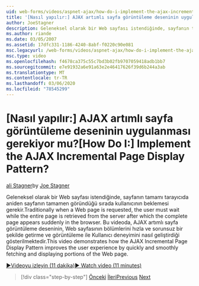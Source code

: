 ```yaml
---
uid: web-forms/videos/aspnet-ajax/how-do-i-implement-the-ajax-incremental-page-display-pattern
title: '[Nasıl yapılır:] AJAX artımlı sayfa görüntüleme deseninin uygulanması gerekiyor mu? | Microsoft Docs'
author: JoeStagner
description: Geleneksel olarak bir Web sayfası istendiğinde, sayfanın tamamı tüm sayfa başarılı bir şekilde göründükten sonra, tüm sayfanın bu sunucudan alınması beklenirken, kullanıcının beklemesi gerekir...
ms.author: riande
ms.date: 03/05/2007
ms.assetid: 17dfc331-1186-4240-8abf-f0220c90e081
msc.legacyurl: /web-forms/videos/aspnet-ajax/how-do-i-implement-the-ajax-incremental-page-display-pattern
msc.type: video
ms.openlocfilehash: f4678ca375c55c7bd3b02fb9707059418adb1bb7
ms.sourcegitcommit: e7e91932a6e91a63e2e46417626f39d6b244a3ab
ms.translationtype: MT
ms.contentlocale: tr-TR
ms.lasthandoff: 03/06/2020
ms.locfileid: "78545299"
---
```

# <a name="how-do-i-implement-the-ajax-incremental-page-display-pattern"></a><span data-ttu-id="79125-104">[Nasıl yapılır:] AJAX artımlı sayfa görüntüleme deseninin uygulanması gerekiyor mu?</span><span class="sxs-lookup"><span data-stu-id="79125-104">[How Do I:] Implement the AJAX Incremental Page Display Pattern?</span></span>

<span data-ttu-id="79125-105">[ali Stagner](https://github.com/JoeStagner)</span><span class="sxs-lookup"><span data-stu-id="79125-105">by [Joe Stagner](https://github.com/JoeStagner)</span></span>

<span data-ttu-id="79125-106">Geleneksel olarak bir Web sayfası istendiğinde, sayfanın tamamı tarayıcıda aniden sayfanın tamamen göründüğü sırada kullanıcının beklemesi gerekir.</span><span class="sxs-lookup"><span data-stu-id="79125-106">Traditionally when a Web page is requested, the user must wait while the entire page is retrieved from the server after which the complete page appears suddenly in the browser.</span></span> <span data-ttu-id="79125-107">Bu videoda, AJAX artımlı sayfa görüntüleme deseninin, Web sayfasının bölümlerini hızla ve sorunsuz bir şekilde getirme ve görüntüleme ile Kullanıcı deneyimini nasıl geliştirdiği gösterilmektedir.</span><span class="sxs-lookup"><span data-stu-id="79125-107">This video demonstrates how the AJAX Incremental Page Display Pattern improves the user experience by quickly and smoothly fetching and displaying portions of the Web page.</span></span>

[<span data-ttu-id="79125-108">&#9654;Videoyu izleyin (11 dakika)</span><span class="sxs-lookup"><span data-stu-id="79125-108">&#9654; Watch video (11 minutes)</span></span>](https://channel9.msdn.com/Blogs/ASP-NET-Site-Videos/how-do-i-implement-the-ajax-incremental-page-display-pattern)

> [!div class="step-by-step"]
> <span data-ttu-id="79125-109">[Önceki](how-do-i-implement-the-ajax-paging-pattern.md)
> [İleri](how-do-i-implement-the-incremental-page-display-pattern-using-http-get-and-post.md)</span><span class="sxs-lookup"><span data-stu-id="79125-109">[Previous](how-do-i-implement-the-ajax-paging-pattern.md)
[Next](how-do-i-implement-the-incremental-page-display-pattern-using-http-get-and-post.md)</span></span>
